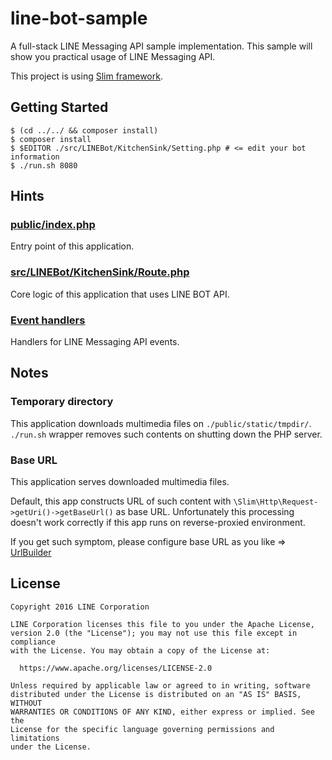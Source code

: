 line-bot-sample
==

A full-stack LINE Messaging API sample implementation. This sample will show you practical usage of LINE Messaging API.

This project is using [Slim framework](http://www.slimframework.com/).

Getting Started
--

```
$ (cd ../../ && composer install)
$ composer install
$ $EDITOR ./src/LINEBot/KitchenSink/Setting.php # <= edit your bot information
$ ./run.sh 8080
```

Hints
--

### [public/index.php](./public/index.php)

Entry point of this application.

### [src/LINEBot/KitchenSink/Route.php](./src/LINEBot/KitchenSink/Route.php)

Core logic of this application that uses LINE BOT API.

### [Event handlers](./src/LINEBot/KitchenSink/EventHandler)

Handlers for LINE Messaging API events.

Notes
--

### Temporary directory

This application downloads multimedia files on `./public/static/tmpdir/`.
`./run.sh` wrapper removes such contents on shutting down the PHP server.

### Base URL

This application serves downloaded multimedia files.

Default, this app constructs URL of such content with `\Slim\Http\Request->getUri()->getBaseUrl()` as base URL.
Unfortunately this processing doesn't work correctly if this app runs on reverse-proxied environment.

If you get such symptom, please configure base URL as you like => [UrlBuilder](./src/LINEBot/KitchenSink/EventHandler/MessageHandler/Util/UrlBuilder.php)

License
--

```
Copyright 2016 LINE Corporation

LINE Corporation licenses this file to you under the Apache License,
version 2.0 (the "License"); you may not use this file except in compliance
with the License. You may obtain a copy of the License at:

  https://www.apache.org/licenses/LICENSE-2.0

Unless required by applicable law or agreed to in writing, software
distributed under the License is distributed on an "AS IS" BASIS, WITHOUT
WARRANTIES OR CONDITIONS OF ANY KIND, either express or implied. See the
License for the specific language governing permissions and limitations
under the License.
```

